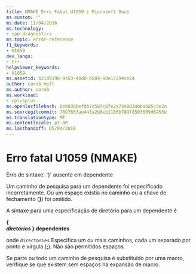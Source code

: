 ```yaml
---
title: NMAKE Erro Fatal U1059 | Microsoft Docs
ms.custom: ''
ms.date: 11/04/2016
ms.technology:
- cpp-diagnostics
ms.topic: error-reference
f1_keywords:
- U1059
dev_langs:
- C++
helpviewer_keywords:
- U1059
ms.assetid: b21d9198-9c63-40d0-b589-80e17294ce24
author: corob-msft
ms.author: corob
ms.workload:
- cplusplus
ms.openlocfilehash: 6eb038befdb7c587c6fe2a734003abba585c3e2a
ms.sourcegitcommit: 76b7653ae443a2b8eb1186b789f8503609d6453e
ms.translationtype: MT
ms.contentlocale: pt-BR
ms.lasthandoff: 05/04/2018
---
```

# <a name="nmake-fatal-error-u1059"></a>Erro fatal U1059 (NMAKE)
Erro de sintaxe: '}' ausente em dependente  
  
 Um caminho de pesquisa para um dependente foi especificado incorretamente. Ou um espaço existia no caminho ou a chave de fechamento (**}**) foi omitido.  
  
 A sintaxe para uma especificação de diretório para um dependente é  
  
 **{**   
 ***diretórios* } dependentes**  
  
 onde `directories` Especifica um ou mais caminhos, cada um separado por ponto e vírgula (**;**). Não são permitidos espaços.  
  
 Se parte ou todo um caminho de pesquisa é substituído por uma macro, verifique se que existem sem espaços na expansão de macro.
